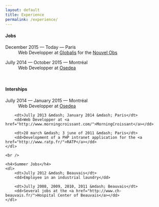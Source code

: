 ```yaml
---
layout: default
title: Experience
permalink: /experience/
---
```


<div id="page-experience">
    <h4>Jobs</h4>
    <dl>
        <dt>December 2015 &mdash; Today &mdash; Paris</dt>
        <dd>Web Developper at <a href="https://www.globalis-ms.com/">Globalis</a> for the <a href="http://tempsreel.nouvelobs.com/">Nouvel Obs</a></dd>
    </dl>
    <dl>
        <dt>Jully 2014 &mdash; October 2015 &mdash; Montréal</dt>
        <dd>Web Developper at <a href="http://osedea.com/">Osedea</a></dd>
    </dl>
    <br />
    <h4>Interships</h4>
    <dl>
        <dt>Jully 2014 &mdash; January 2015 &mdash; Montréal</dt>
        <dd>Web Developper at <a href="http://osedea.com/">Osedea</a></dd>

        <dt>Jully 2013 &mdash; January 2014 &mdash; Paris</dt>
        <dd>Web Developper at <a href="http://www.morningcroissant.com/">MorningCroissant</a></dd>

        <dt>28 march &mdash; 3 june of 2011 &mdash; Paris</dt>
        <dd>Development of a PHP intranet application for the <a href="http://www.ratp.fr/">RATP</a></dd>
    </dl>

    <br />

    <h4>Summer Jobs</h4>
    <dl>
        <dt>Jully 2012 &mdash; Beauvais</dt>
        <dd>Employee in an industrial laundry</dd>

        <dt>Jully 2008, 2009, 2010, 2011 &mdash; Beauvais</dt>
        <dd>Several jobs at the <a href="http://www.ch-beauvais.fr/">Hospital Center of Beauvais</a></dd>
    </dl>
</div>
